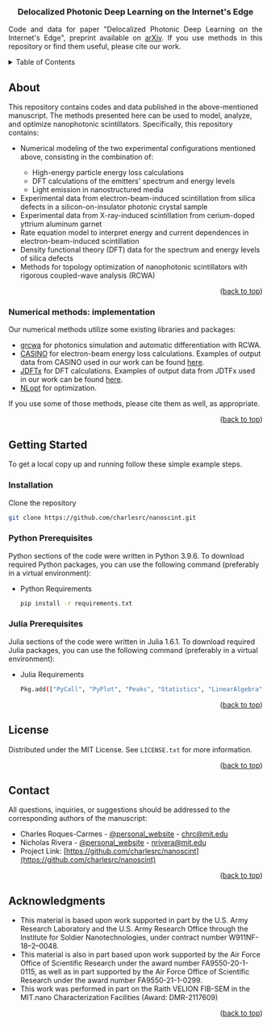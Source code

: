 <div id="top"></div>

<!-- PROJECT LOGO -->
<br />

<h3 align="center">Delocalized Photonic Deep Learning on the Internet's Edge</h3>

  <p align="justify">
    Code and data for paper "Delocalized Photonic Deep Learning on the Internet's Edge", preprint available on <a href="https://arxiv.org/abs/2203.05466">arXiv</a>. If you use methods in this repository or find them useful, please cite our work.
    <br />
  </p>
</div>

<!-- TABLE OF CONTENTS -->
<details>
  <summary>Table of Contents</summary>
  <ol>
    <li>
      <a href="#about-the-project">About</a>
      <ul>
        <li><a href="#built-with">Numerical methods</a></li>
      </ul>
    </li>
    <li>
      <a href="#getting-started">Getting Started</a>
      <ul>
        <li><a href="#prerequisites">Prerequisites</a></li>
        <li><a href="#installation">Installation</a></li>
      </ul>
    </li>
    <li><a href="#license">License</a></li>
    <li><a href="#contact">Contact</a></li>
    <li><a href="#acknowledgments">Acknowledgments</a></li>
  </ol>
</details>


<!-- ABOUT THE PROJECT -->
## About

This repository contains codes and data published in the above-mentioned manuscript. The methods presented here can be used to model, analyze, and optimize nanophotonic scintillators. Specifically, this repository contains: 

<ul>
  <li>Numerical modeling of the two experimental configurations mentioned above, consisting in the combination of:</li>        
    <ul>
        <li> High-energy particle energy loss calculations </li> 
        <li> DFT calculations of the emitters' spectrum and energy levels </li>         
        <li> Light emission in nanostructured media </li>                 
    </ul>        
  <li>Experimental data from electron-beam-induced scintillation from silica defects in a silicon-on-insulator photonic crystal sample </li>
  <li>Experimental data from X-ray-induced scintillation from cerium-doped yttrium aluminum garnet</li>
  <li>Rate equation model to interpret energy and current dependences in electron-beam-induced scintillation</li>    
  <li>Density functional theory (DFT) data for the spectrum and energy levels of silica defects</li>        
  <li>Methods for topology optimization of nanophotonic scintillators with rigorous coupled-wave analysis (RCWA)</li>          
</ul>

<p align="right">(<a href="#top">back to top</a>)</p>

### Numerical methods: implementation

Our numerical methods utilize some existing libraries and packages:

* [grcwa](https://github.com/weiliangjinca/grcwa) for photonics simulation and automatic differentiation with RCWA.
* [CASINO](https://www.gel.usherbrooke.ca/casino/What.html) for electron-beam energy loss calculations. Examples of output data from CASINO used in our work can be found [here](nanoscint/maintext/Figure2/casinores/). 
* [JDFTx](https://jdftx.org/) for DFT calculations. Examples of output data from JDTFx used in our work can be found [here](nanoscint/maintext/DFT%20Setup%20and%20Analysis/). 
* [NLopt](https://nlopt.readthedocs.io/en/latest/) for optimization.

If you use some of those methods, please cite them as well, as appropriate. 

<p align="right">(<a href="#top">back to top</a>)</p>


<!-- GETTING STARTED -->
## Getting Started

To get a local copy up and running follow these simple example steps.

### Installation

Clone the repository
   ```sh
   git clone https://github.com/charlesrc/nanoscint.git
   ```

### Python Prerequisites

Python sections of the code were written in Python 3.9.6. To download required Python packages, you can use the following command (preferably in a virtual environment):
* Python Requirements
  ```sh
  pip install -r requirements.txt
  ```

### Julia Prerequisites

Julia sections of the code were written in Julia 1.6.1. To download required Julia packages, you can use the following command (preferably in a virtual environment):
* Julia Requirements
  ```sh
  Pkg.add(["PyCall", "PyPlot", "Peaks", "Statistics", "LinearAlgebra", "SparseArrays", "GSL", "DifferentialEquations", "Sundials", "LsqFit", "Printf", "Interpolations", "DelimitedFiles", "JLD2"])
  ```

<p align="right">(<a href="#top">back to top</a>)</p>

<!-- LICENSE -->
## License

Distributed under the MIT License. See `LICENSE.txt` for more information.

<p align="right">(<a href="#top">back to top</a>)</p>


<!-- CONTACT -->
## Contact

All questions, inquiries, or suggestions should be addressed to the corresponding authors of the manuscript:

* Charles Roques-Carmes - [@personal_website](https://chrc.scripts.mit.edu) - chrc@mit.edu
* Nicholas Rivera - [@personal_website](http://nrivera.scripts.mit.edu/nhr/) - nrivera@mit.edu 
* Project Link: [https://github.com/charlesrc/nanoscint](https://github.com/charlesrc/nanoscint)

<p align="right">(<a href="#top">back to top</a>)</p>

<!-- ACKNOWLEDGMENTS -->
## Acknowledgments

* This material is based upon work supported in part by the U.S. Army Research Laboratory and the U.S. Army Research Office through the Institute for Soldier Nanotechnologies, under contract number W911NF-18–2–0048. 
* This material is also in part based upon work supported by the Air Force Office of Scientific Research under the award number FA9550-20-1-0115, as well as in part supported by the Air Force Office of Scientific Research under the award number FA9550-21-1-0299.
* This work was performed in part on the Raith VELION FIB-SEM in the MIT.nano Characterization Facilities (Award: DMR-2117609)

<p align="right">(<a href="#top">back to top</a>)</p>
